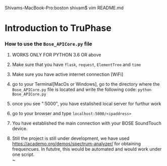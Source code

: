 Shivams-MacBook-Pro:boston shivam$ vim README.md

# Introduction to TruPhase


### How to use the `Bose_APICore.py` file


1.  WORKS ONLY FOR PYTHON 3.6 OR above
2.  Make sure that you have `flask`, `request`, `ElementTree` and `time`
3.  Make sure you have active internet connection [WiFi]
4.  go to your Terminal[MacOs or Windows], go to the directory where the   `Bose_APICore.py` file is located and write the following code:
        `python Bose_APICore.py`

5. once you see "<ipaddress>:5000", you have estalished local server for furthur work

6.  go to your browser and type `localhost:5000/<ipaddress>`

7.  You have established the main connection with your BOSE SoundTouch device.  

8. Still the project is still under development, we have used https://academo.org/demos/spectrum-analyzer/ for obtaining frequencues. In fututre, this would be automated and would work under one script.  
~                                                                              
